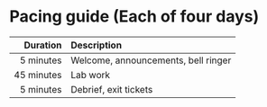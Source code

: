 # Pacing guide (Each of four days)

Duration|Description
-:|:-
5 minutes|Welcome, announcements, bell ringer
45 minutes|Lab work
5 minutes|Debrief, exit tickets
